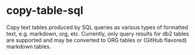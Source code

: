 copy-table-sql
==============

Copy text tables produced by SQL queries as various types of formatted
text, e.g. markdown, org, etc.  Currently, only query results for db2
tables are supported and may be converted to ORG tables or (GitHub
flavored) markdown tables.

